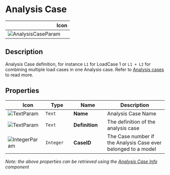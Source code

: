 # Analysis Case
<!--- This file has been auto-generated, do not change it manually! Edit the generator here: https://github.com/arup-group/GSA-Grasshopper/tree/main/DocsGeneration --->

|<img width="150"/> Icon |
| ----------- |
|![AnalysisCaseParam](./images/AnalysisCaseParam.png) |

## Description

Analysis Case definition, for instance `L1` for LoadCase 1 or `L1 + L2` for combining multiple load cases in one Analysis case. Refer to [Analysis cases](/references/analysiscases.md) to read more.



## Properties

|<img width="20"/> Icon |<img width="200"/> Type |<img width="200"/> Name |<img width="1000"/> Description |
| ----------- | ----------- | ----------- | ----------- |
|![TextParam](./images/TextParam.png) |`Text` |**Name** |Analysis Case Name |
|![TextParam](./images/TextParam.png) |`Text` |**Definition** |The definition of the analysis case |
|![IntegerParam](./images/IntegerParam.png) |`Integer` |**CaseID** |The Case number if the Analysis Case ever belonged to a model |

_Note: the above properties can be retrieved using the [Analysis Case Info](gsagh-analysis-case-info-component.md) component_
